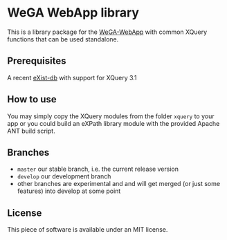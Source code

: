 WeGA WebApp library
===================

This is a library package for the [WeGA-WebApp](https://github.com/Edirom/WeGA-WebApp) with common XQuery functions that can be used standalone.


Prerequisites
-------------

A recent [eXist-db](http://exist-db.org/) with support for XQuery 3.1

How to use
----------
You may simply copy the XQuery modules from the folder `xquery` to your app or you could build an eXPath library module with the provided Apache ANT build script.


Branches
--------
* `master` our stable branch, i.e. the current release version
* `develop` our development branch
* other branches are experimental and and will get merged (or just some features) into develop at some point


License
-------

This piece of software is available under an MIT license.